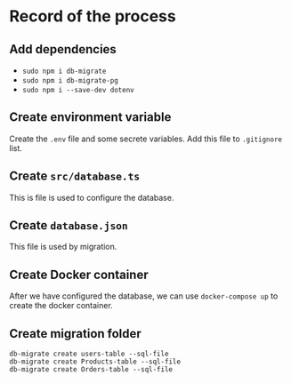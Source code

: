 # Record of the process

## Add dependencies

- `sudo npm i db-migrate`
- `sudo npm i db-migrate-pg`
- `sudo npm i --save-dev dotenv`

## Create environment variable

Create the `.env` file and some secrete variables.
Add this file to `.gitignore` list.

## Create `src/database.ts`

This is file is used to configure the database.

## Create `database.json`

This file is used by migration.

## Create Docker container

After we have configured the database, we can use `docker-compose up` to create the docker container.

## Create migration folder

```
db-migrate create users-table --sql-file
db-migrate create Products-table --sql-file
db-migrate create Orders-table --sql-file
```

